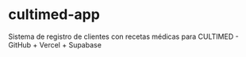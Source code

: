 # cultimed-app
Sistema de registro de clientes con recetas médicas para CULTIMED - GitHub + Vercel + Supabase
